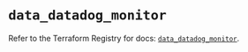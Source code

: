 # `data_datadog_monitor`

Refer to the Terraform Registry for docs: [`data_datadog_monitor`](https://registry.terraform.io/providers/datadog/datadog/3.59.1/docs/data-sources/monitor).
